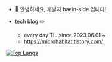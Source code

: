 - 👋 안녕하세요, 개발자 haein-side 입니다!

- tech blog ✏️
  - every day TIL since 2023.06.01 ~
  - https://microhabitat.tistory.com/

<!---![haein-side's GitHub stats](https://github-readme-stats.vercel.app/api?username=haein-side&show_icons=true&theme=great-gatsby) --->
[![Top Langs](https://github-readme-stats.vercel.app/api/top-langs/?username=haein-side&layout=compact&theme=great-gatsby&langs_count=6)](https://github.com/anuraghazra/github-readme-stats)

<!---
haein-side/haein-side is a ✨ special ✨ repository because its `README.md` (this file) appears on your GitHub profile.
You can click the Preview link to take a look at your changes.
--->
